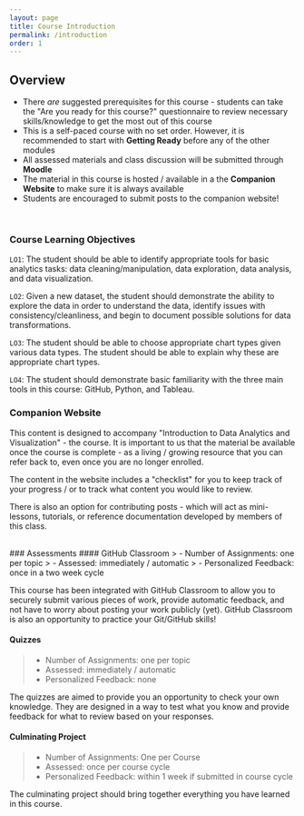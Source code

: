 ```yaml
---
layout: page
title: Course Introduction
permalink: /introduction
order: 1
---
```


## Overview

- There *are* suggested prerequisites for this course - students can take the "Are you ready for this course?" questionnaire to review necessary skills/knowledge to get the most out of this course
- This is a self-paced course with no set order. However, it is recommended to start with **Getting Ready** before any of the other modules
- All assessed materials and class discussion will be submitted through **Moodle** 
- The material in this course is hosted / available in a the **Companion Website** to make sure it is always available
- Students are encouraged to submit posts to the companion website!

<br>

### Course Learning Objectives
`LO1`: The student should be able to identify appropriate tools for basic analytics tasks: data cleaning/manipulation, data exploration, data analysis, and data visualization. 

`LO2`: Given a new dataset, the student should demonstrate the ability to explore the data in order to understand the data, identify issues with consistency/cleanliness, and begin to document possible solutions for data transformations.

`LO3`: The student should be able to choose appropriate chart types given various data types. The student should be able to explain why these are appropriate chart types. 

`LO4`: The student should demonstrate basic familiarity with the three main tools in this course: GitHub, Python, and Tableau. 
<br>
### Companion Website
This content is designed to accompany "Introduction to Data Analytics and Visualization" - the course. It is important to us that the material be available once the course is complete - as a living / growing resource that you can refer back to, even once you are no longer enrolled. 

The content in the website includes a "checklist" for you to keep track of your progress / or to track what content you would like to review. 

There is also an option for contributing posts - which will act as mini-lessons, tutorials, or reference documentation developed by members of this class. 

<br>
### Assessments 
#### GitHub Classroom
> - Number of Assignments: one per topic
> - Assessed: immediately / automatic 
> - Personalized Feedback: once in a two week cycle

This course has been integrated with GitHub Classroom to allow you to securely submit various pieces of work, provide automatic feedback, and not have to worry about posting your work publicly (yet). GitHub Classroom is also an opportunity to practice your Git/GitHub skills! 
#### Quizzes
> - Number of Assignments: one per topic
> - Assessed: immediately / automatic
> - Personalized Feedback: none

The quizzes are aimed to provide you an opportunity to check your own knowledge. They are designed in a way to test what you know and provide feedback for what to review based on your responses. 
#### Culminating Project
> - Number of Assignments: One per Course
> - Assessed: once per course cycle 
> - Personalized Feedback: within 1 week if submitted in course cycle

The culminating project should bring together everything you have learned in this course. 
